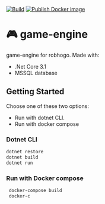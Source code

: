 [![Build](https://github.com/kwetterr/ui/actions/workflows/build.yml/badge.svg)](https://github.com/robhogo/game-engine/actions/workflows/build.yml)
[![Publish Docker image](https://github.com/kwetterr/ui/actions/workflows/docker-publish.yml/badge.svg)](https://github.com/robhogo/game-engine/actions/workflows/docker-publish.yml)

# 🎮 game-engine 
game-engine for robhogo. Made with:
- .Net Core 3.1
- MSSQL database

## Getting Started
Choose one of these two options:
- Run with dotnet CLI.
- Run with docker compose

### Dotnet CLI
```zsh
dotnet restore
dotnet build
dotnet run
```

### Run with Docker compose
```zsh
 docker-compose build
 docker-c
